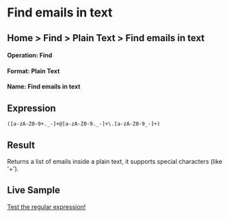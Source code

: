 # Find emails in text

## Home > Find > Plain Text > Find emails in text

#### Operation: Find
#### Format: Plain Text
#### Name: Find emails in text

## Expression
```
([a-zA-Z0-9+._-]+@[a-zA-Z0-9._-]+\.[a-zA-Z0-9_-]+)
```

## Result
Returns a list of emails inside a plain text, it supports special characters (like '+').

## Live Sample
[Test the regular expression!](https://regex101.com/r/S2E32z/latest)
